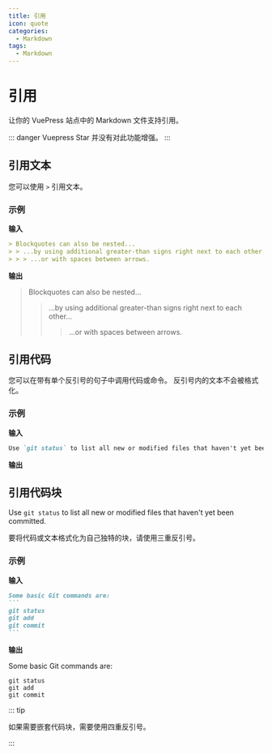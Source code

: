 ```yaml
---
title: 引用
icon: quote
categories:
  - Markdown
tags:
  - Markdown
---
```

# 引用
让你的 VuePress 站点中的 Markdown 文件支持引用。

<!-- more -->

::: danger
Vuepress Star 并没有对此功能增强。
:::

## 引用文本
您可以使用 `>` 引用文本。

### 示例

**输入**
```markdown
> Blockquotes can also be nested...
> > ...by using additional greater-than signs right next to each other...
> > > ...or with spaces between arrows.
```

**输出**
> Blockquotes can also be nested...
> > ...by using additional greater-than signs right next to each other...
> > > ...or with spaces between arrows.

## 引用代码
您可以在带有单个反引号的句子中调用代码或命令。 反引号内的文本不会被格式化。

### 示例

**输入**
```markdown
Use `git status` to list all new or modified files that haven't yet been committed.
```

**输出**

## 引用代码块

Use `git status` to list all new or modified files that haven't yet been committed.

要将代码或文本格式化为自己独特的块，请使用三重反引号。

### 示例

**输入**
````markdown
Some basic Git commands are:
```
git status
git add
git commit
```
````

**输出**

Some basic Git commands are:
```
git status
git add
git commit
```
::: tip

如果需要嵌套代码块，需要使用四重反引号。

:::
